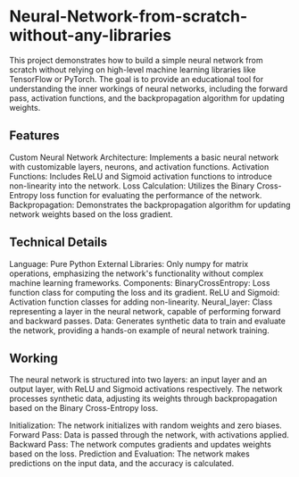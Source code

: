 # Neural-Network-from-scratch-without-any-libraries

This project demonstrates how to build a simple neural network from scratch without relying on high-level machine learning libraries like TensorFlow or PyTorch. The goal is to provide an educational tool for understanding the inner workings of neural networks, including the forward pass, activation functions, and the backpropagation algorithm for updating weights.

## Features

Custom Neural Network Architecture: Implements a basic neural network with customizable layers, neurons, and activation functions.
Activation Functions: Includes ReLU and Sigmoid activation functions to introduce non-linearity into the network.
Loss Calculation: Utilizes the Binary Cross-Entropy loss function for evaluating the performance of the network.
Backpropagation: Demonstrates the backpropagation algorithm for updating network weights based on the loss gradient.

## Technical Details

Language: Pure Python
External Libraries: Only numpy for matrix operations, emphasizing the network's functionality without complex machine learning frameworks.
Components:
BinaryCrossEntropy: Loss function class for computing the loss and its gradient.
ReLU and Sigmoid: Activation function classes for adding non-linearity.
Neural_layer: Class representing a layer in the neural network, capable of performing forward and backward passes.
Data: Generates synthetic data to train and evaluate the network, providing a hands-on example of neural network training.

## Working

The neural network is structured into two layers: an input layer and an output layer, with ReLU and Sigmoid activations respectively. The network processes synthetic data, adjusting its weights through backpropagation based on the Binary Cross-Entropy loss.

Initialization: The network initializes with random weights and zero biases.
Forward Pass: Data is passed through the network, with activations applied.
Backward Pass: The network computes gradients and updates weights based on the loss.
Prediction and Evaluation: The network makes predictions on the input data, and the accuracy is calculated.
